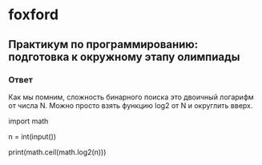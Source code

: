 # foxford
## Практикум по программированию: подготовка к окружному этапу олимпиады ##
### Ответ ###
Как мы помним, сложность бинарного поиска это двоичный логарифм от числа N. Можно просто взять функцию log2 от N и округлить вверх.

import math

n = int(input())

print(math.ceil(math.log2(n)))